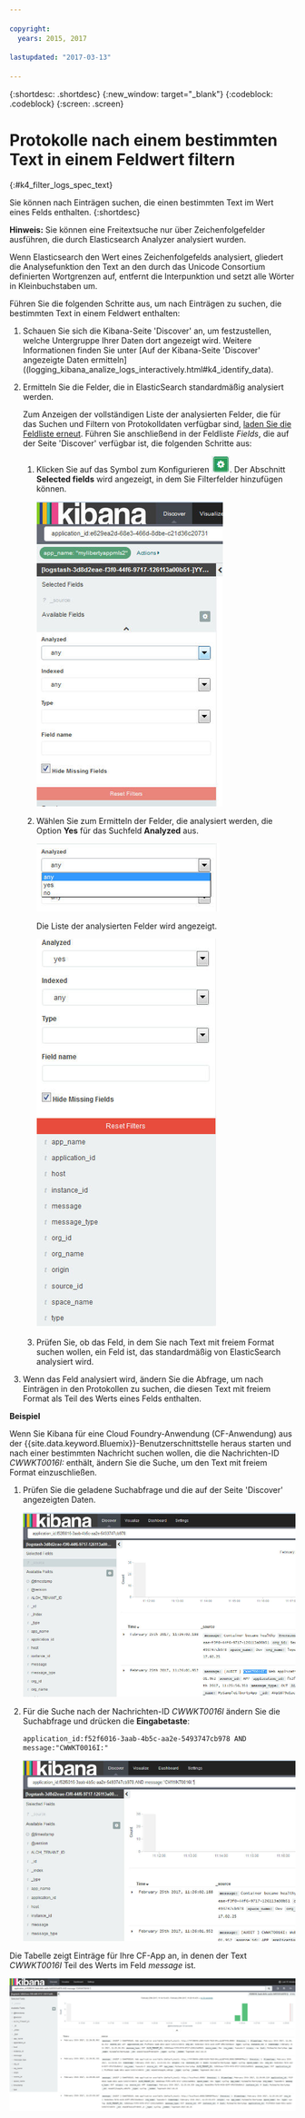 ```yaml
---

copyright:
  years: 2015, 2017

lastupdated: "2017-03-13"

---
```



{:shortdesc: .shortdesc}
{:new_window: target="_blank"}
{:codeblock: .codeblock}
{:screen: .screen}

# Protokolle nach einem bestimmten Text in einem Feldwert filtern
{:#k4_filter_logs_spec_text}

Sie können nach Einträgen suchen, die einen bestimmten Text im Wert eines Felds enthalten.
{:shortdesc}

**Hinweis:** Sie können eine Freitextsuche nur über Zeichenfolgefelder ausführen, die durch Elasticsearch Analyzer analysiert wurden. 
    
Wenn Elasticsearch den Wert eines Zeichenfolgefelds analysiert, gliedert die Analysefunktion den Text an den durch das Unicode Consortium definierten Wortgrenzen auf, entfernt die Interpunktion und setzt alle Wörter in Kleinbuchstaben um. 
    
Führen Sie die folgenden Schritte aus, um nach Einträgen zu suchen, die bestimmten Text in einem Feldwert enthalten: 

1. Schauen Sie sich die Kibana-Seite 'Discover' an, um festzustellen, welche Untergruppe Ihrer Daten dort angezeigt wird. Weitere Informationen finden Sie unter [Auf der Kibana-Seite 'Discover' angezeigte Daten ermitteln]((logging_kibana_analize_logs_interactively.html#k4_identify_data). 

2. Ermitteln Sie die Felder, die in ElasticSearch standardmäßig analysiert werden. 

    Zum Anzeigen der vollständigen Liste der analysierten Felder, die für das Suchen und Filtern von Protokolldaten verfügbar sind, [laden Sie die Feldliste erneut](logging_kibana_analize_logs_interactively.html#kibana_discover_view_reload_fields). 
Führen Sie anschließend in der Feldliste *Fields*, die auf der Seite 'Discover' verfügbar ist, die folgenden Schritte aus: 
    
    1. Klicken Sie auf das Symbol zum Konfigurieren ![Symbol 'Konfigurieren'](images/k4_configure_icon.jpg "Symbol 'Konfigurieren'"). Der Abschnitt **Selected fields** wird angezeigt, in dem Sie Filterfelder hinzufügen können. 

        ![Konfigurationsabschnitt zum Anzeigen von Feldern mit bestimmten Attributen](images/k4_reset_filters.jpg "Konfigurationsabschnitt zum Anzeigen von Feldern mit bestimmten Attributen")
    
    2. Wählen Sie zum Ermitteln der Felder, die analysiert werden, die Option **Yes** für das Suchfeld **Analyzed** aus. 

        ![Attribut 'Analyzed'](images/k4_reset_filters_analyze_options.jpg "Attribut 'Analyzed'")
    
        Die Liste der analysierten Felder wird angezeigt. 
    
        ![Liste der analysierten Felder](images/k4_list_analyzed_fields.jpg "Liste der analysierten Felder")
        
         
    3. Prüfen Sie, ob das Feld, in dem Sie nach Text mit freiem Format suchen wollen, ein Feld ist, das standardmäßig von ElasticSearch analysiert wird. 
    
3. Wenn das Feld analysiert wird, ändern Sie die Abfrage, um nach Einträgen in den Protokollen zu suchen, die diesen Text mit freiem Format als Teil des Werts eines Felds enthalten. 

    
**Beispiel**

Wenn Sie Kibana für eine Cloud Foundry-Anwendung (CF-Anwendung) aus der {{site.data.keyword.Bluemix}}-Benutzerschnittstelle heraus starten und nach einer bestimmten Nachricht suchen wollen, die die Nachrichten-ID *CWWKT0016I:* enthält, ändern Sie die Suche, um den Text mit freiem Format einzuschließen. 
    
1. Prüfen Sie die geladene Suchabfrage und die auf der Seite 'Discover' angezeigten Daten. 
       
    ![Standardsuchabfrage](images/k4_filter_by_text_default_query.jpg "Standardsuchabfrage")
        
2. Für die Suche nach der Nachrichten-ID *CWWKT0016I* ändern Sie die Suchabfrage und drücken die **Eingabetaste**: 
    
    ```
	application_id:f52f6016-3aab-4b5c-aa2e-5493747cb978 AND message:"CWWKT0016I:" 
	```
        
    ![Abfrage ändern](images/k4_filter_by_text_modify_query.jpg "Abfrage ändern")
      
    
Die Tabelle zeigt Einträge für Ihre CF-App an, in denen der Text *CWWKT0016I* Teil des Werts im Feld *message* ist. 
    
![Neue Suchansicht](images/k4_filter_by_text_result_query.jpg "Neue Suchansicht")     	
        
 
 
